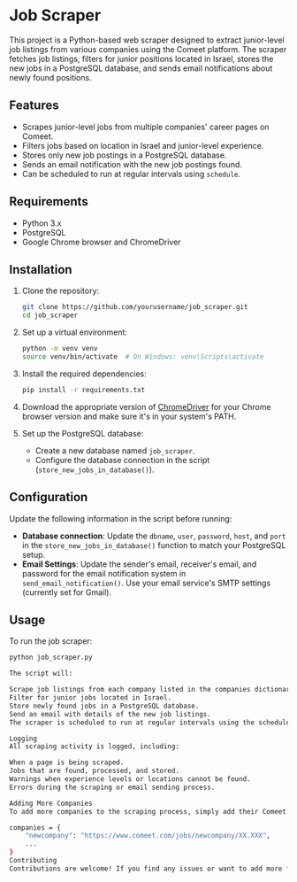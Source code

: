 # Job Scraper

This project is a Python-based web scraper designed to extract junior-level job listings from various companies using the Comeet platform. The scraper fetches job listings, filters for junior positions located in Israel, stores the new jobs in a PostgreSQL database, and sends email notifications about newly found positions.

## Features

- Scrapes junior-level jobs from multiple companies' career pages on Comeet.
- Filters jobs based on location in Israel and junior-level experience.
- Stores only new job postings in a PostgreSQL database.
- Sends an email notification with the new job postings found.
- Can be scheduled to run at regular intervals using `schedule`.

## Requirements

- Python 3.x
- PostgreSQL
- Google Chrome browser and ChromeDriver

## Installation

1. Clone the repository:

    ```bash
    git clone https://github.com/yourusername/job_scraper.git
    cd job_scraper
    ```

2. Set up a virtual environment:

    ```bash
    python -m venv venv
    source venv/bin/activate  # On Windows: venv\Scripts\activate
    ```

3. Install the required dependencies:

    ```bash
    pip install -r requirements.txt
    ```

4. Download the appropriate version of [ChromeDriver](https://chromedriver.chromium.org/downloads) for your Chrome browser version and make sure it's in your system's PATH.

5. Set up the PostgreSQL database:
    - Create a new database named `job_scraper`.
    - Configure the database connection in the script (`store_new_jobs_in_database()`).

## Configuration

Update the following information in the script before running:

- **Database connection**: Update the `dbname`, `user`, `password`, `host`, and `port` in the `store_new_jobs_in_database()` function to match your PostgreSQL setup.
- **Email Settings**: Update the sender's email, receiver's email, and password for the email notification system in `send_email_notification()`. Use your email service's SMTP settings (currently set for Gmail).

## Usage

To run the job scraper:

```bash
python job_scraper.py

The script will:

Scrape job listings from each company listed in the companies dictionary.
Filter for junior jobs located in Israel.
Store newly found jobs in a PostgreSQL database.
Send an email with details of the new job listings.
The scraper is scheduled to run at regular intervals using the schedule library. You can modify the interval in the main() function, which is currently set to run every minute.

Logging
All scraping activity is logged, including:

When a page is being scraped.
Jobs that are found, processed, and stored.
Warnings when experience levels or locations cannot be found.
Errors during the scraping or email sending process.

Adding More Companies
To add more companies to the scraping process, simply add their Comeet job listing URL and company name to the companies dictionary in the job_scraping_task() function. The URLs should follow the Comeet format.

companies = {
    "newcompany": "https://www.comeet.com/jobs/newcompany/XX.XXX",
    ...
}
Contributing
Contributions are welcome! If you find any issues or want to add more features, feel free to open a pull request or issue.
